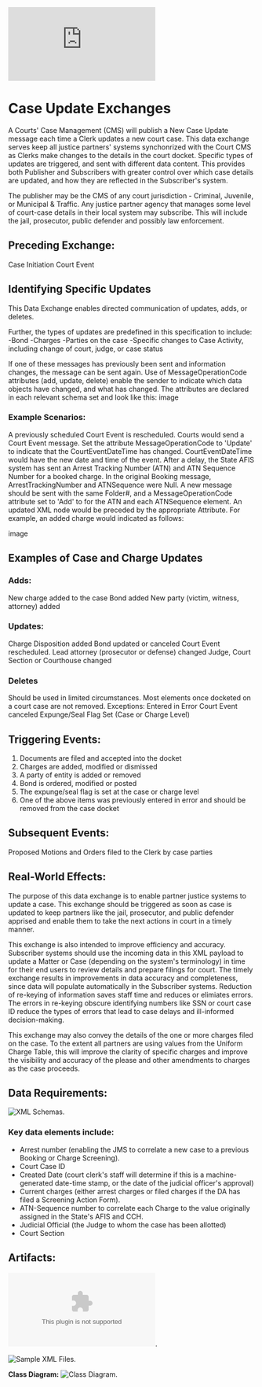 ![Return to the JTMP landing page](https://github.com/CityOfNewOrleans/JTMP-Data-Exchange-Specs/blob/main/README.md)

# Case Update Exchanges
A Courts' Case Management (CMS) will publish a New Case Update message each time a Clerk updates a new court case. This data exchange serves keep all justice partners' systems synchonrized with the Court CMS as Clerks make changes to the details in the court docket. Specific types of updates are triggered, and sent with different data content. This provides both Publisher and Subscribers with greater control over which case details are updated, and how they are reflected in the Subscriber's system. 

The publisher may be the CMS of any court jurisdiction - Criminal, Juvenile, or Municipal & Traffic. 
Any justice partner agency that manages some level of court-case details in their local system may subscribe. This will include the jail, prosecutor, public defender and possibly law enforcement. 

## Preceding Exchange: 

Case Initiation
Court Event

## Identifying Specific Updates
This Data Exchange enables directed communication of updates, adds, or deletes. 

Further, the types of updates are predefined in this specification to include:
-Bond
-Charges
-Parties on the case
-Specific changes to Case Activity, including change of court, judge, or case status

If one of these messages has previously been sent and information changes, the message can be sent again. Use of MessageOperationCode attributes (add, update, delete) enable the sender to indicate which data objects have changed, and what has changed. The attributes are declared in each relevant schema set and look like this: image

### Example Scenarios:
A previously scheduled Court Event is rescheduled. Courts would send a Court Event message. Set the attribute MessageOperationCode to 'Update' to indicate that the CourtEventDateTime has changed. CourtEventDateTime would have the new date and time of the event.
After a delay, the State AFIS system has sent an Arrest Tracking Number (ATN) and ATN Sequence Number for a booked charge. In the original Booking message, ArrestTrackingNumber and ATNSequence were Null. A new message should be sent with the same Folder#, and a MessageOperationCode attribute set to 'Add' to for the ATN and each ATNSequence element.
An updated XML node would be preceded by the appropriate Attribute. For example, an added charge would indicated as follows:

image

## Examples of Case and Charge Updates
### Adds:
  New charge added to the case
  Bond added
  New party (victim, witness, attorney) added

### Updates:
  Charge Disposition added
  Bond updated or canceled
  Court Event rescheduled. 
  Lead attorney (prosecutor or defense) changed
  Judge, Court Section or Courthouse changed

### Deletes 
Should be used in limited circumstances. Most elements once docketed on a court case are not removed. Exceptions: 
  Entered in Error
  Court Event canceled
  Expunge/Seal Flag Set (Case or Charge Level)

## Triggering Events:

1. Documents are filed and accepted into the docket
2. Charges are added, modified or dismissed
3. A party of entity is added or removed
4. Bond is ordered, modified or posted
5. The expunge/seal flag is set at the case or charge level
6. One of the above items was previously entered in error and should be removed from the case docket

## Subsequent Events:
Proposed Motions and Orders filed to the Clerk by case parties

## Real-World Effects: 

The purpose of this data exchange is to enable partner justice systems to update a case. This exchange should be triggered as soon as case is updated to keep partners like the jail, prosecutor, and public defender apprised and enable them to take the next actions in court in a timely manner. 

This exchange is also intended to improve efficiency and accuracy. Subscriber systems should use the incoming data in this XML payload to update a Matter or Case (depending on the system's terminology) in time for their end users to review details and prepare filings for court. The timely exchange results in improvements in data accuracy and completeness, since data will populate automatically in the Subscriber systems. Reduction of re-keying of information saves staff time and reduces or elimiates errors.  The errors in re-keying obscure identifying numbers like SSN or court case ID reduce the types of errors that lead to case delays and ill-informed decision-making. 

This exchange may also convey the details of the one or more charges filed on the case. To the extent all partners are using values from the Uniform Charge Table, this will improve the clarity of specific charges and improve the visibility and accuracy of the please and other amendments to charges as the case proceeds. 

## Data Requirements:

![XML Schemas](https://github.com/CityOfNewOrleans/JTMP-Data-Exchange-Specs/tree/main/schemas/CaseUpdate_iepd/api/xml_schema).

### Key data elements include:
- Arrest number (enabling the JMS to correlate a new case to a previous Booking or Charge Screening). 
- Court Case ID
- Created Date (court clerk's staff will determine if this is a machine-generated date-time stamp, or the date of the judicial officer's approval)
- Current charges (either arrest charges or filed charges if the DA has filed a Screening Action Form). 
- ATN-Sequence number to correlate each Charge to the value originally assigned in the State's AFIS and CCH. 
- Judicial Official (the Judge to whom the case has been allotted)
- Court Section

## Artifacts:

![Mapping Spreadsheet](https://github.com/CityOfNewOrleans/JTMP-Data-Exchange-Specs/blob/main/schemas/CaseUpdate_iepd/artifacts/CaseInitiation_MappingSpreasheet.xlsx). 

![Sample XML Files](https://github.com/CityOfNewOrleans/JTMP-Data-Exchange-Specs/tree/main/schemas/CaseUpdate_iepd/examples).

**Class Diagram:** 
![Class Diagram](https://github.com/CityOfNewOrleans/JTMP-Data-Exchange-Specs/blob/main/schemas/CaseUpdate_iepd/artifacts/CaseInitiation_ClassDiagram.svg). 


